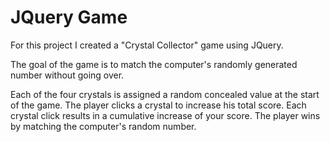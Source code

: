 # JQuery Game

For this project I created a "Crystal Collector" game using JQuery.

The goal of the game is to match the computer's randomly generated number without going over.

Each of the four crystals is assigned a random concealed value at the start of the game. The player clicks a crystal to increase his total score. Each crystal click results in a cumulative increase of your score. The player wins by matching the computer's random number.
